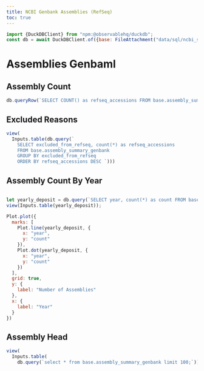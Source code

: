 ```yaml
---
title: NCBI Genbank Assemblies (RefSeq)
toc: true
---
```


```js
import {DuckDBClient} from "npm:@observablehq/duckdb";
const db = await DuckDBClient.of({base: FileAttachment("data/sql/ncbi_stats.duckdb")});
```


# Assemblies Genbaml


## Assembly Count

```js
db.queryRow(`SELECT COUNT() as refseq_accessions FROM base.assembly_summary_genbank`)
```

## Excluded Reasons
```js
view(
  Inputs.table(db.query(`
    SELECT excluded_from_refseq, count(*) as refseq_accessions
    FROM base.assembly_summary_genbank
    GROUP BY excluded_from_refseq
    ORDER BY refseq_accessions DESC `)))
```


## Assembly Count By Year

```js

let yearly_deposit = db.query(`SELECT year, count(*) as count FROM base.assembly_summary_genbank GROUP BY year;`);
view(Inputs.table(yearly_deposit));

```

```js
Plot.plot({
  marks: [
    Plot.line(yearly_deposit, {
      x: "year",
      y: "count"
    }),
    Plot.dot(yearly_deposit, {
      x: "year",
      y: "count"
    })
  ],
  grid: true,
  y: {
    label: "Number of Assemblies"
  },
  x: {
    label: "Year"
  }
})
```



## Assembly Head

```js
view(
  Inputs.table(
    db.query(`select * from base.assembly_summary_genbank limit 100;`)));

```
